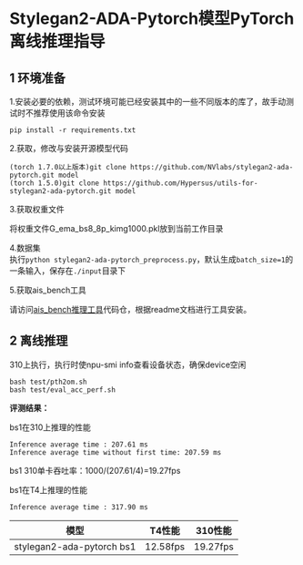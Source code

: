 # Stylegan2-ADA-Pytorch模型PyTorch离线推理指导

## 1 环境准备 

1.安装必要的依赖，测试环境可能已经安装其中的一些不同版本的库了，故手动测试时不推荐使用该命令安装  

```
pip install -r requirements.txt  
```


2.获取，修改与安装开源模型代码  

```
(torch 1.7.0以上版本)git clone https://github.com/NVlabs/stylegan2-ada-pytorch.git model
(torch 1.5.0)git clone https://github.com/Hypersus/utils-for-stylegan2-ada-pytorch.git model
```


3.获取权重文件  

将权重文件G_ema_bs8_8p_kimg1000.pkl放到当前工作目录  

4.数据集     
执行`python stylegan2-ada-pytorch_preprocess.py`，默认生成`batch_size=1`的一条输入，保存在`./input`目录下



5.获取ais_bench工具

请访问[ais_bench推理工具](https://gitee.com/ascend/tools/tree/master/ais-bench_workload/tool/ais_infer)代码仓，根据readme文档进行工具安装。

## 2 离线推理 

310上执行，执行时使npu-smi info查看设备状态，确保device空闲  

```
bash test/pth2om.sh  
bash test/eval_acc_perf.sh
```
 **评测结果：**   

bs1在310上推理的性能

```
Inference average time : 207.61 ms
Inference average time without first time: 207.59 ms
```

bs1 310单卡吞吐率：1000/(207.61/4)=19.27fps

bs1在T4上推理的性能

```
Inference average time : 317.90 ms
```



|           模型            |  T4性能  | 310性能  |
| :-----------------------: | :------: | :------: |
| stylegan2-ada-pytorch bs1 | 12.58fps | 19.27fps |

